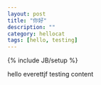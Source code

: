 ```yaml
---
layout: post
title: "你好"
description: ""
category: hellocat 
tags: [hello, testing]
---
```

{% include JB/setup %}

hello everettjf
testing content
